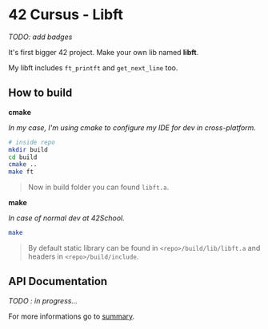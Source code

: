 <!--

	README.md

	By: xbeheydt <xavier.beheydt@gmail.com>

	Created: 2022/02/21

-->
# 42 Cursus - Libft

_TODO: add badges_

It's first bigger 42 project. Make your own lib named **libft**.

My libft includes `ft_printft` and `get_next_line` too.

## How to build

**cmake**

_In my case, I'm using cmake to configure my IDE for dev in cross-platform._

```bash
# inside repo
mkdir build
cd build
cmake ..
make ft
```

> Now in build folder you can found `libft.a`.

**make**

_In case of normal dev at 42School._

```bash
make
```

> By default static library can be found in `<repo>/build/lib/libft.a`
> and headers in `<repo>/build/include`.

## API Documentation

_TODO : in progress..._

For more informations go to [summary](./docs/README.md).
